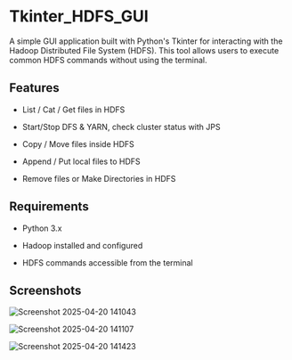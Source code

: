 # Tkinter_HDFS_GUI
A simple GUI application built with Python's Tkinter for interacting with the Hadoop Distributed File System (HDFS). This tool allows users to execute common HDFS commands without using the terminal.

## Features
*  List / Cat / Get files in HDFS

* Start/Stop DFS & YARN, check cluster status with JPS

* Copy / Move files inside HDFS

*  Append / Put local files to HDFS

*  Remove files or Make Directories in HDFS

## Requirements

* Python 3.x

* Hadoop installed and configured

* HDFS commands accessible from the terminal 

## Screenshots
![Screenshot 2025-04-20 141043](https://github.com/user-attachments/assets/128c6aed-374e-4573-8dc1-11b68f18aae6)


![Screenshot 2025-04-20 141107](https://github.com/user-attachments/assets/02c8102e-9d00-4fd1-bf97-178ac3a0d56a)

![Screenshot 2025-04-20 141423](https://github.com/user-attachments/assets/5b1f369e-b150-4795-ba07-e093a8be6b16)

